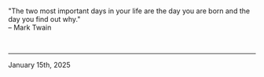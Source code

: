 
<br>

"The two most important days in your life are the day you are born and the day you find out why."\
  – Mark Twain
 
</br>

---
January 15th, 2025
